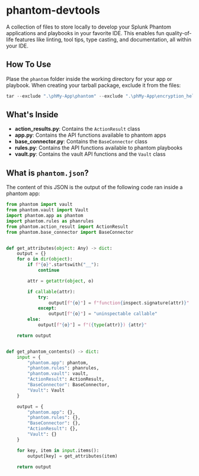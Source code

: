 # phantom-devtools
A collection of files to store locally to develop your Splunk Phantom applications and playbooks in your favorite IDE. This enables fun quality-of-life features like linting, tool tips, type casting, and documentation, all within your IDE.

## How To Use

Plase the `phantom` folder inside the working directory for your app or playbook. When creating your tarball package, exclude it from the files:

```powershell
tar --exclude ".\phMy-App\phantom" --exclude ".\phMy-App\encryption_helper.py" -czvf ".\phMy-App.tar.gz" ".\phMy-App"
```

## What's Inside

- **action_results.py**: Contains the `ActionResult` class
- **app.py**: Contains the API functions available to phantom apps
- **base_connector.py**: Contains the `BaseConnector` class
- **rules.py**: Contains the API functions available to phantom playbooks
- **vault.py**: Contains the vault API functions and the `Vault` class

## What is `phantom.json`?

The content of this JSON is the output of the following code ran inside a phantom app:

```python
from phantom import vault
from phantom.vault import Vault
import phantom.app as phantom
import phantom.rules as phanrules
from phantom.action_result import ActionResult
from phantom.base_connector import BaseConnector


def get_attributes(object: Any) -> dict:
    output = {}
    for o in dir(object):
        if f"{o}".startswith("__"):
            continue

        attr = getattr(object, o)

        if callable(attr):
            try:
                output[f"{o}"] = f"function{inspect.signature(attr)}"
            except:
                output[f"{o}"] = "uninspectable callable"
        else:
            output[f"{o}"] = f"({type(attr)}) {attr}"

    return output


def get_phantom_contents() -> dict:
    input = {
        "phantom.app": phantom,
        "phantom.rules": phanrules,
        "phantom.vault": vault,
        "ActionResult": ActionResult,
        "BaseConnector": BaseConnector,
        "Vault": Vault
    }

    output = {
        "phantom.app": {},
        "phantom.rules": {},
        "BaseConnector": {},
        "ActionResult": {},
        "Vault": {}
    }

    for key, item in input.items():
        output[key] = get_attributes(item)

    return output
```
